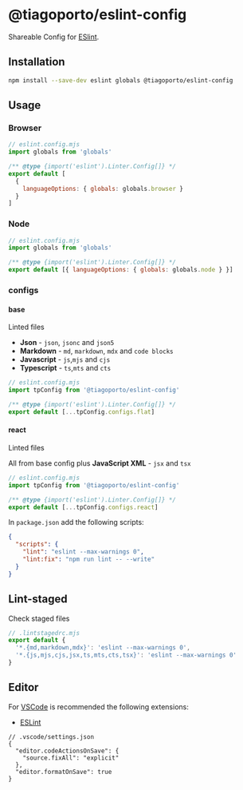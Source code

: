 # @tiagoporto/eslint-config

Shareable Config for [ESlint](https://eslint.org).

## Installation

```bash
npm install --save-dev eslint globals @tiagoporto/eslint-config
```

## Usage

### Browser

```mjs
// eslint.config.mjs
import globals from 'globals'

/** @type {import('eslint').Linter.Config[]} */
export default [
  {
    languageOptions: { globals: globals.browser }
  }
]
```

### Node

```mjs
// eslint.config.mjs
import globals from 'globals'

/** @type {import('eslint').Linter.Config[]} */
export default [{ languageOptions: { globals: globals.node } }]
```

### configs

#### base

Linted files

- **Json** - `json`, `jsonc` and `json5`
- **Markdown** - `md`, `markdown`, `mdx` and `code blocks`
- **Javascript** - `js`,`mjs` and `cjs`
- **Typescript** - `ts`,`mts` and `cts`

```mjs
// eslint.config.mjs
import tpConfig from '@tiagoporto/eslint-config'

/** @type {import('eslint').Linter.Config[]} */
export default [...tpConfig.configs.flat]
```

#### react

Linted files

All from base config plus **JavaScript XML** - `jsx` and `tsx`

```mjs
// eslint.config.mjs
import tpConfig from '@tiagoporto/eslint-config'

/** @type {import('eslint').Linter.Config[]} */
export default [...tpConfig.configs.react]
```

In `package.json` add the following scripts:

```json
{
  "scripts": {
    "lint": "eslint --max-warnings 0",
    "lint:fix": "npm run lint -- --write"
  }
}
```

## Lint-staged

Check staged files

```mjs
// .lintstagedrc.mjs
export default {
  '*.{md,markdown,mdx}': 'eslint --max-warnings 0',
  '*.{js,mjs,cjs,jsx,ts,mts,cts,tsx}': 'eslint --max-warnings 0'
}
```

## Editor

For [VSCode](https://code.visualstudio.com) is recommended the following extensions:

- [ESLint](https://marketplace.visualstudio.com/items?itemName=dbaeumer.vscode-eslint)

```jsonc
// .vscode/settings.json
{
  "editor.codeActionsOnSave": {
    "source.fixAll": "explicit"
  },
  "editor.formatOnSave": true
}
```
